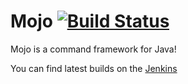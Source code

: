 # Mojo [![Build Status](https://travis-ci.org/rbrick/Mojo.svg?branch=master)](https://travis-ci.org/rbrick/Mojo)
Mojo is a command framework for Java!

You can find latest builds on the [Jenkins](ci.rbrickis.me)
